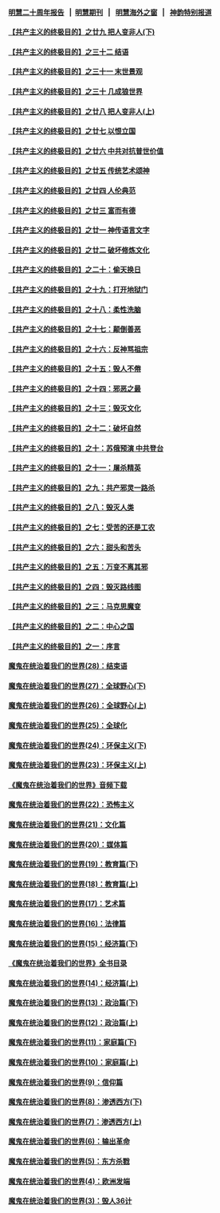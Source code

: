 #### [明慧二十周年报告](https://github.com/gfw-breaker/mh-reports/blob/master/README.md?t=07212100) &nbsp;&nbsp;|&nbsp;&nbsp;[明慧期刊](https://github.com/gfw-breaker/mh-qikan) &nbsp;&nbsp;|&nbsp;&nbsp; [明慧海外之窗](https://github.com/gfw-breaker/mh-news/blob/master/README.md?t=07212100) &nbsp;&nbsp;|&nbsp;&nbsp; [神韵特别报道](https://github.com/gfw-breaker/mh-news/blob/master/shenyun.md?t=07212100) 

#### [【共产主义的终极目的】之廿九 把人变非人(下)](../pages/nsc422/n11344140.md?t=07212100) 

#### [【共产主义的终极目的】之三十二 结语](../pages/nsc422/n11360535.md?t=07212100) 

#### [【共产主义的终极目的】之三十一 末世景观](../pages/nsc422/n11351129.md?t=07212100) 

#### [【共产主义的终极目的】之三十 几成狼世界](../pages/nsc422/n11348280.md?t=07212100) 

#### [【共产主义的终极目的】之廿八 把人变非人(上)](../pages/nsc422/n11340492.md?t=07212100) 

#### [【共产主义的终极目的】之廿七 以恨立国](../pages/nsc422/n11336944.md?t=07212100) 

#### [【共产主义的终极目的】之廿六 中共对抗普世价值](../pages/nsc422/n11324785.md?t=07212100) 

#### [【共产主义的终极目的】之廿五 传统艺术颂神](../pages/nsc422/n11296396.md?t=07212100) 

#### [【共产主义的终极目的】之廿四 人伦典范](../pages/nsc422/n11296397.md?t=07212100) 

#### [【共产主义的终极目的】之廿三 富而有德](../pages/nsc422/n11283598.md?t=07212100) 

#### [【共产主义的终极目的】之廿一 神传语言文字](../pages/nsc422/n11263265.md?t=07212100) 

#### [【共产主义的终极目的】之廿二 破坏修炼文化](../pages/nsc422/n11245728.md?t=07212100) 

#### [【共产主义的终极目的】之二十：偷天换日](../pages/nsc422/n11238846.md?t=07212100) 

#### [【共产主义的终极目的】之十九：打开地狱门](../pages/nsc422/n11206376.md?t=07212100) 

#### [【共产主义的终极目的】之十八：柔性洗脑](../pages/nsc422/n11199994.md?t=07212100) 

#### [【共产主义的终极目的】之十七：颠倒善恶](../pages/nsc422/n11179782.md?t=07212100) 

#### [【共产主义的终极目的】之十六：反神骂祖宗](../pages/nsc422/n11166798.md?t=07212100) 

#### [【共产主义的终极目的】之十五：毁人不倦](../pages/nsc422/n11166792.md?t=07212100) 

#### [【共产主义的终极目的】之十四：邪恶之最](../pages/nsc422/n11150249.md?t=07212100) 

#### [【共产主义的终极目的】之十三：毁灭文化](../pages/nsc422/n11135227.md?t=07212100) 

#### [【共产主义的终极目的】之十二：破坏自然](../pages/nsc422/n11135214.md?t=07212100) 

#### [【共产主义的终极目的】之十：苏俄预演 中共登台](../pages/nsc422/n11118424.md?t=07212100) 

#### [【共产主义的终极目的】之十一：屠杀精英](../pages/nsc422/n11118442.md?t=07212100) 

#### [【共产主义的终极目的】之九：共产邪灵一路杀](../pages/nsc422/n11114139.md?t=07212100) 

#### [【共产主义的终极目的】之八：毁灭人类](../pages/nsc422/n11108503.md?t=07212100) 

#### [【共产主义的终极目的】之七：受苦的还是工农](../pages/nsc422/n11101809.md?t=07212100) 

#### [【共产主义的终极目的】之六：甜头和苦头](../pages/nsc422/n11096971.md?t=07212100) 

#### [【共产主义的终极目的】之五：万变不离其邪](../pages/nsc422/n11091285.md?t=07212100) 

#### [【共产主义的终极目的】之四：毁灭路线图](../pages/nsc422/n11086284.md?t=07212100) 

#### [【共产主义的终极目的】之三：马克思魔变](../pages/nsc422/n11061941.md?t=07212100) 

#### [【共产主义的终极目的】之二：中心之国](../pages/nsc422/n11047728.md?t=07212100) 

#### [【共产主义的终极目的】之一：序言](../pages/nsc422/n11086077.md?t=07212100) 

#### [魔鬼在统治着我们的世界(28)：结束语](../pages/nsc422/n10936246.md?t=07212100) 

#### [魔鬼在统治着我们的世界(27)：全球野心(下)](../pages/nsc422/n10928319.md?t=07212100) 

#### [魔鬼在统治着我们的世界(26)：全球野心(上)](../pages/nsc422/n10900318.md?t=07212100) 

#### [魔鬼在统治着我们的世界(25)：全球化](../pages/nsc422/n10788205.md?t=07212100) 

#### [魔鬼在统治着我们的世界(24)：环保主义(下)](../pages/nsc422/n10695307.md?t=07212100) 

#### [魔鬼在统治着我们的世界(23)：环保主义(上)](../pages/nsc422/n10688613.md?t=07212100) 

#### [《魔鬼在统治着我们的世界》音频下载](../pages/nsc422/n10635553.md?t=07212100) 

#### [魔鬼在统治着我们的世界(22)：恐怖主义](../pages/nsc422/n10614727.md?t=07212100) 

#### [魔鬼在统治着我们的世界(21)：文化篇](../pages/nsc422/n10597706.md?t=07212100) 

#### [魔鬼在统治着我们的世界(20)：媒体篇](../pages/nsc422/n10586579.md?t=07212100) 

#### [魔鬼在统治着我们的世界(19)：教育篇(下)](../pages/nsc422/n10564808.md?t=07212100) 

#### [魔鬼在统治着我们的世界(18)：教育篇(上)](../pages/nsc422/n10526970.md?t=07212100) 

#### [魔鬼在统治着我们的世界(17)：艺术篇](../pages/nsc422/n10499093.md?t=07212100) 

#### [魔鬼在统治着我们的世界(16)：法律篇](../pages/nsc422/n10485969.md?t=07212100) 

#### [魔鬼在统治着我们的世界(15)：经济篇(下)](../pages/nsc422/n10469975.md?t=07212100) 

#### [《魔鬼在统治着我们的世界》全书目录](../pages/nsc422/n10464261.md?t=07212100) 

#### [魔鬼在统治着我们的世界(14)：经济篇(上)](../pages/nsc422/n10457370.md?t=07212100) 

#### [魔鬼在统治着我们的世界(13)：政治篇(下)](../pages/nsc422/n10448270.md?t=07212100) 

#### [魔鬼在统治着我们的世界(12)：政治篇(上)](../pages/nsc422/n10444576.md?t=07212100) 

#### [魔鬼在统治着我们的世界(11)：家庭篇(下)](../pages/nsc422/n10440961.md?t=07212100) 

#### [魔鬼在统治着我们的世界(10)：家庭篇(上)](../pages/nsc422/n10435448.md?t=07212100) 

#### [魔鬼在统治着我们的世界(9)：信仰篇](../pages/nsc422/n10432159.md?t=07212100) 

#### [魔鬼在统治着我们的世界(8)：渗透西方(下)](../pages/nsc422/n10429603.md?t=07212100) 

#### [魔鬼在统治着我们的世界(7)：渗透西方(上)](../pages/nsc422/n10426013.md?t=07212100) 

#### [魔鬼在统治着我们的世界(6)：输出革命](../pages/nsc422/n10421536.md?t=07212100) 

#### [魔鬼在统治着我们的世界(5)：东方杀戮](../pages/nsc422/n10417707.md?t=07212100) 

#### [魔鬼在统治着我们的世界(4)：欧洲发端](../pages/nsc422/n10414890.md?t=07212100) 

#### [魔鬼在统治着我们的世界(3)：毁人36计](../pages/nsc422/n10411583.md?t=07212100) 

